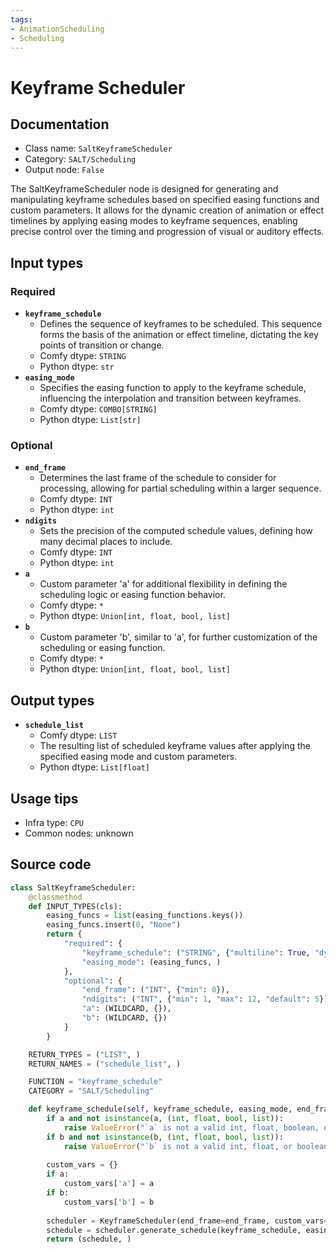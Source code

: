 ```yaml
---
tags:
- AnimationScheduling
- Scheduling
---
```


# Keyframe Scheduler
## Documentation
- Class name: `SaltKeyframeScheduler`
- Category: `SALT/Scheduling`
- Output node: `False`

The SaltKeyframeScheduler node is designed for generating and manipulating keyframe schedules based on specified easing functions and custom parameters. It allows for the dynamic creation of animation or effect timelines by applying easing modes to keyframe sequences, enabling precise control over the timing and progression of visual or auditory effects.
## Input types
### Required
- **`keyframe_schedule`**
    - Defines the sequence of keyframes to be scheduled. This sequence forms the basis of the animation or effect timeline, dictating the key points of transition or change.
    - Comfy dtype: `STRING`
    - Python dtype: `str`
- **`easing_mode`**
    - Specifies the easing function to apply to the keyframe schedule, influencing the interpolation and transition between keyframes.
    - Comfy dtype: `COMBO[STRING]`
    - Python dtype: `List[str]`
### Optional
- **`end_frame`**
    - Determines the last frame of the schedule to consider for processing, allowing for partial scheduling within a larger sequence.
    - Comfy dtype: `INT`
    - Python dtype: `int`
- **`ndigits`**
    - Sets the precision of the computed schedule values, defining how many decimal places to include.
    - Comfy dtype: `INT`
    - Python dtype: `int`
- **`a`**
    - Custom parameter 'a' for additional flexibility in defining the scheduling logic or easing function behavior.
    - Comfy dtype: `*`
    - Python dtype: `Union[int, float, bool, list]`
- **`b`**
    - Custom parameter 'b', similar to 'a', for further customization of the scheduling or easing function.
    - Comfy dtype: `*`
    - Python dtype: `Union[int, float, bool, list]`
## Output types
- **`schedule_list`**
    - Comfy dtype: `LIST`
    - The resulting list of scheduled keyframe values after applying the specified easing mode and custom parameters.
    - Python dtype: `List[float]`
## Usage tips
- Infra type: `CPU`
- Common nodes: unknown


## Source code
```python
class SaltKeyframeScheduler:
    @classmethod
    def INPUT_TYPES(cls):
        easing_funcs = list(easing_functions.keys())
        easing_funcs.insert(0, "None")
        return {
            "required": {
                "keyframe_schedule": ("STRING", {"multiline": True, "dynamicPrompts": False}),
                "easing_mode": (easing_funcs, )
            },
            "optional": {
                "end_frame": ("INT", {"min": 0}),
                "ndigits": ("INT", {"min": 1, "max": 12, "default": 5}),
                "a": (WILDCARD, {}),
                "b": (WILDCARD, {})
            }
        }

    RETURN_TYPES = ("LIST", )
    RETURN_NAMES = ("schedule_list", )

    FUNCTION = "keyframe_schedule"
    CATEGORY = "SALT/Scheduling"

    def keyframe_schedule(self, keyframe_schedule, easing_mode, end_frame=0, ndigits=2, a=None, b=None):
        if a and not isinstance(a, (int, float, bool, list)):
            raise ValueError("`a` is not a valid int, float, boolean, or schedule_list")
        if b and not isinstance(b, (int, float, bool, list)):
            raise ValueError("`b` is not a valid int, float, or boolean, or schedule_list")
        
        custom_vars = {}
        if a:
            custom_vars['a'] = a
        if b:
            custom_vars['b'] = b
        
        scheduler = KeyframeScheduler(end_frame=end_frame, custom_vars=custom_vars)
        schedule = scheduler.generate_schedule(keyframe_schedule, easing_mode=easing_mode, ndigits=ndigits)
        return (schedule, )

```
